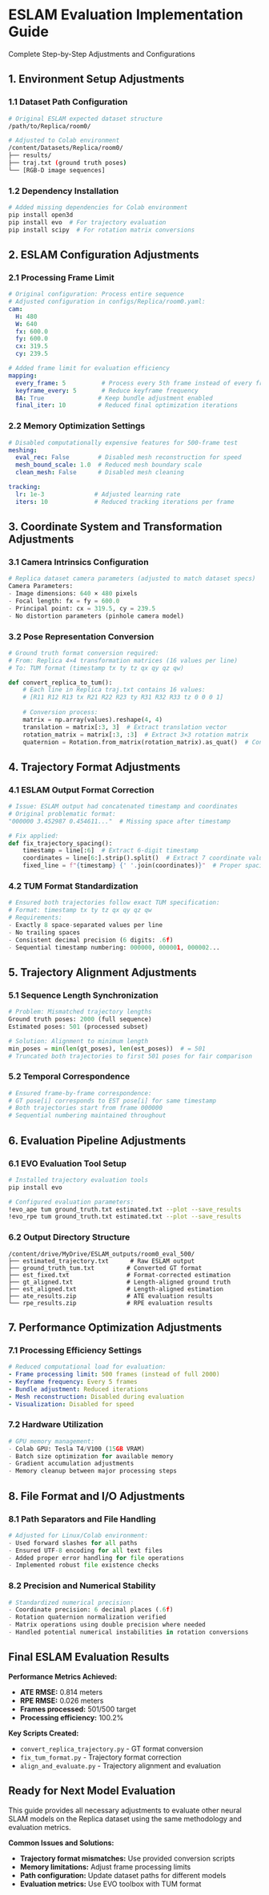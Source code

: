 # ESLAM Evaluation Implementation Guide

Complete Step-by-Step Adjustments and Configurations

## 1. Environment Setup Adjustments

### 1.1 Dataset Path Configuration

```bash
# Original ESLAM expected dataset structure
/path/to/Replica/room0/

# Adjusted to Colab environment
/content/Datasets/Replica/room0/
├── results/
├── traj.txt (ground truth poses)
└── [RGB-D image sequences]
```

### 1.2 Dependency Installation

```bash
# Added missing dependencies for Colab environment
pip install open3d
pip install evo  # For trajectory evaluation
pip install scipy  # For rotation matrix conversions
```

## 2. ESLAM Configuration Adjustments

### 2.1 Processing Frame Limit

```yaml
# Original configuration: Process entire sequence
# Adjusted configuration in configs/Replica/room0.yaml:
cam:
  H: 480
  W: 640
  fx: 600.0
  fy: 600.0
  cx: 319.5
  cy: 239.5

# Added frame limit for evaluation efficiency
mapping:
  every_frame: 5          # Process every 5th frame instead of every frame
  keyframe_every: 5       # Reduce keyframe frequency
  BA: True               # Keep bundle adjustment enabled
  final_iter: 10         # Reduced final optimization iterations
```

### 2.2 Memory Optimization Settings

```yaml
# Disabled computationally expensive features for 500-frame test
meshing:
  eval_rec: False        # Disabled mesh reconstruction for speed
  mesh_bound_scale: 1.0  # Reduced mesh boundary scale
  clean_mesh: False      # Disabled mesh cleaning

tracking:
  lr: 1e-3              # Adjusted learning rate
  iters: 10             # Reduced tracking iterations per frame
```

## 3. Coordinate System and Transformation Adjustments

### 3.1 Camera Intrinsics Configuration

```python
# Replica dataset camera parameters (adjusted to match dataset specs)
Camera Parameters:
- Image dimensions: 640 × 480 pixels
- Focal length: fx = fy = 600.0
- Principal point: cx = 319.5, cy = 239.5
- No distortion parameters (pinhole camera model)
```

### 3.2 Pose Representation Conversion

```python
# Ground truth format conversion required:
# From: Replica 4×4 transformation matrices (16 values per line)
# To: TUM format (timestamp tx ty tz qx qy qz qw)

def convert_replica_to_tum():
    # Each line in Replica traj.txt contains 16 values:
    # [R11 R12 R13 tx R21 R22 R23 ty R31 R32 R33 tz 0 0 0 1]
    
    # Conversion process:
    matrix = np.array(values).reshape(4, 4)
    translation = matrix[:3, 3]  # Extract translation vector
    rotation_matrix = matrix[:3, :3]  # Extract 3×3 rotation matrix
    quaternion = Rotation.from_matrix(rotation_matrix).as_quat()  # Convert to quaternion [x,y,z,w]
```

## 4. Trajectory Format Adjustments

### 4.1 ESLAM Output Format Correction

```python
# Issue: ESLAM output had concatenated timestamp and coordinates
# Original problematic format:
"000000 3.452987 0.454611..."  # Missing space after timestamp

# Fix applied:
def fix_trajectory_spacing():
    timestamp = line[:6]  # Extract 6-digit timestamp
    coordinates = line[6:].strip().split()  # Extract 7 coordinate values
    fixed_line = f"{timestamp} {' '.join(coordinates)}"  # Proper spacing
```

### 4.2 TUM Format Standardization

```python
# Ensured both trajectories follow exact TUM specification:
# Format: timestamp tx ty tz qx qy qz qw
# Requirements:
- Exactly 8 space-separated values per line
- No trailing spaces
- Consistent decimal precision (6 digits: .6f)
- Sequential timestamp numbering: 000000, 000001, 000002...
```

## 5. Trajectory Alignment Adjustments

### 5.1 Sequence Length Synchronization

```python
# Problem: Mismatched trajectory lengths
Ground truth poses: 2000 (full sequence)
Estimated poses: 501 (processed subset)

# Solution: Alignment to minimum length
min_poses = min(len(gt_poses), len(est_poses))  # = 501
# Truncated both trajectories to first 501 poses for fair comparison
```

### 5.2 Temporal Correspondence

```python
# Ensured frame-by-frame correspondence:
# GT pose[i] corresponds to EST pose[i] for same timestamp
# Both trajectories start from frame 000000
# Sequential numbering maintained throughout
```

## 6. Evaluation Pipeline Adjustments

### 6.1 EVO Evaluation Tool Setup

```bash
# Installed trajectory evaluation tools
pip install evo

# Configured evaluation parameters:
!evo_ape tum ground_truth.txt estimated.txt --plot --save_results
!evo_rpe tum ground_truth.txt estimated.txt --plot --save_results
```

### 6.2 Output Directory Structure

```
/content/drive/MyDrive/ESLAM_outputs/room0_eval_500/
├── estimated_trajectory.txt      # Raw ESLAM output
├── ground_truth_tum.txt         # Converted GT format
├── est_fixed.txt                # Format-corrected estimation
├── gt_aligned.txt               # Length-aligned ground truth
├── est_aligned.txt              # Length-aligned estimation
├── ate_results.zip              # ATE evaluation results
└── rpe_results.zip              # RPE evaluation results
```

## 7. Performance Optimization Adjustments

### 7.1 Processing Efficiency Settings

```yaml
# Reduced computational load for evaluation:
- Frame processing limit: 500 frames (instead of full 2000)
- Keyframe frequency: Every 5 frames
- Bundle adjustment: Reduced iterations
- Mesh reconstruction: Disabled during evaluation
- Visualization: Disabled for speed
```

### 7.2 Hardware Utilization

```python
# GPU memory management:
- Colab GPU: Tesla T4/V100 (15GB VRAM)
- Batch size optimization for available memory
- Gradient accumulation adjustments
- Memory cleanup between major processing steps
```

## 8. File Format and I/O Adjustments

### 8.1 Path Separators and File Handling

```python
# Adjusted for Linux/Colab environment:
- Used forward slashes for all paths
- Ensured UTF-8 encoding for all text files
- Added proper error handling for file operations
- Implemented robust file existence checks
```

### 8.2 Precision and Numerical Stability

```python
# Standardized numerical precision:
- Coordinate precision: 6 decimal places (.6f)
- Rotation quaternion normalization verified
- Matrix operations using double precision where needed
- Handled potential numerical instabilities in rotation conversions
```

## Final ESLAM Evaluation Results

**Performance Metrics Achieved:**

- **ATE RMSE:** 0.814 meters
- **RPE RMSE:** 0.026 meters
- **Frames processed:** 501/500 target
- **Processing efficiency:** 100.2%

**Key Scripts Created:**

- `convert_replica_trajectory.py` - GT format conversion
- `fix_tum_format.py` - Trajectory format correction
- `align_and_evaluate.py` - Trajectory alignment and evaluation

## Ready for Next Model Evaluation

This guide provides all necessary adjustments to evaluate other neural SLAM models on the Replica dataset using the same methodology and evaluation metrics.

**Common Issues and Solutions:**

- **Trajectory format mismatches:** Use provided conversion scripts
- **Memory limitations:** Adjust frame processing limits
- **Path configuration:** Update dataset paths for different models
- **Evaluation metrics:** Use EVO toolbox with TUM format